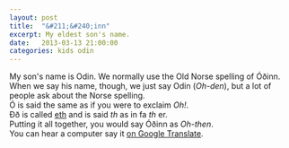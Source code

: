 ```yaml
---
layout: post
title:  "&#211;&#240;inn"
excerpt: My eldest son's name.
date:   2013-03-13 21:00:00
categories: kids odin
---
```

My son's name is Odin. We normally use the Old Norse spelling of &#211;&#240;inn.  
When we say his name, though, we just say Odin (_Oh-den_), but a lot of people ask about the Norse spelling.  
&#211; is said the same as if you were to exclaim _Oh!_.  
&#208;&#240; is called [eth][eth-wiki] and is said _th_ as in fa _th_ er.  
Putting it all together, you would say &#211;&#240;inn as _Oh-then_.  
You can hear a computer say it [on Google Translate][gt-odin].  

[eth-wiki]:	http://en.wikipedia.org/wiki/%C3%90
[gt-odin]:	http://translate.google.com/#en/is/Odin
